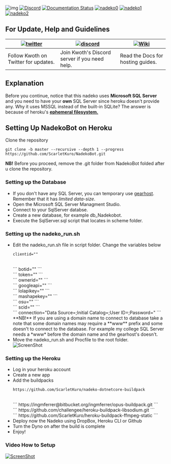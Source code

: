 ![img](https://ci.appveyor.com/api/projects/status/gmu6b3ltc80hr3k9?svg=true)
[![Discord](https://discordapp.com/api/guilds/117523346618318850/widget.png)](https://discord.gg/nadekobot)
[![Documentation Status](https://readthedocs.org/projects/nadekobot/badge/?version=latest)](http://nadekobot.readthedocs.io/en/latest/?badge=latest)
[![nadeko0](https://cdn.discordapp.com/attachments/266240393639755778/281920716809699328/part1.png)](http://nadekobot.xyz)
[![nadeko1](https://cdn.discordapp.com/attachments/266240393639755778/281920134967328768/part2.png)](https://discordapp.com/oauth2/authorize?client_id=170254782546575360&scope=bot&permissions=66186303)
[![nadeko2](https://cdn.discordapp.com/attachments/266240393639755778/281920161311883264/part3.png)](http://nadekobot.readthedocs.io/en/latest/Commands%20List/)

## For Update, Help and Guidelines

| [![twitter](https://cdn.discordapp.com/attachments/155726317222887425/252192520094613504/twiter_banner.JPG)](https://twitter.com/TheNadekoBot) | [![discord](https://cdn.discordapp.com/attachments/266240393639755778/281920766490968064/discord.png)](https://discord.gg/nadekobot) | [![Wiki](https://cdn.discordapp.com/attachments/266240393639755778/281920793330581506/datcord.png)](http://nadekobot.readthedocs.io/en/latest/)
| --- | --- | --- |
| Follow Kwoth on Twitter for updates. | Join Kwoth's Discord server if you need help. | Read the Docs for hosting guides. |

## Explanation
Before you continue, notice that this nadeko uses **Microsoft SQL Server** and you need to have your **own** SQL Server since heroku doesn't provide any.
Why it uses MSSQL instead of the built-in SQLite? The answer is because of heroku's [**ephemeral filesystem.**](https://devcenter.heroku.com/articles/dynos#ephemeral-filesystem)

## Setting Up NadekoBot on Heroku
Clone the repository

`git clone -b master --recursive --depth 1 --progress https://github.com/ScarletKuro/NadekoBot.git`

**NB!** Before you proceed, remove the .git folder from NadekoBot folded after u clone the repository.

### Setting up the Database
- If you don't have any SQL Server, you can temporary use [gearhost](https://www.gearhost.com/). Remember that it has *limited data-size*.
- Open the Microsoft SQL Server Managment Studio.
- Connect to your SqlServer databse.
- Create a new database, for example db_Nadekobot.
- Execute the SqlServer.sql script that locates in scheme folder.

### Setting up the nadeko_run.sh
- Edit the nadeko_run.sh file in script folder.
Change the variables below
	<br />
    ```
    clientid=""
	```
	<br />
	```
    botid=""
	```
	<br />
	```
    token=""
	```
	<br />
	```
    ownerid=""
	```
	<br />
	```
    googleapi=""
	```
	<br />
	```
    lolapikey=""
	```
	<br />
	```
    mashapekey=""
	```
	<br />
	```
    osu=""
	```
	<br />
	```
    scid=""
	```
	<br />
	```
    connection="Data Source=;Initial Catalog=;User ID=;Password="
    ```
    **NB!** If you are using a domain name to connect to database take a note that some domain names may require a **www** prefix and some doesn't to connect to the database.
	For example my college SQL Server needs a *www* before the domain name and the gearhost's doesn't.
- Move the nadeko_run.sh and Procfile to the root folder.<br />
![ScreenShot](http://i.imgur.com/RxQ6QtH.png)

### Setting up the Heroku
- Log in your heroku account
- Create a new app
- Add the buildpacks
	<br />
    ```
    https://github.com/ScarletKuro/nadeko-dotnetcore-buildpack
    ```
	<br />
    ```
    https://ingmferrer@bitbucket.org/ingmferrer/opus-buildpack.git
    ```
	<br />
    ```
    https://github.com/challengee/heroku-buildpack-libsodium.git
    ```
	<br />
    ```
    https://github.com/ScarletKuro/heroku-buildpack-ffmpeg-static
    ```
- Deploy now the Nadeko using DropBox, Heroku CLI or Github
- Turn the Dyno on after the build is complete
- Enjoy!

### Video How to Setup
[![ScreenShot](http://i.imgur.com/PaplNYc.png)](https://www.youtube.com/watch?v=GBi3_s2NujA)
